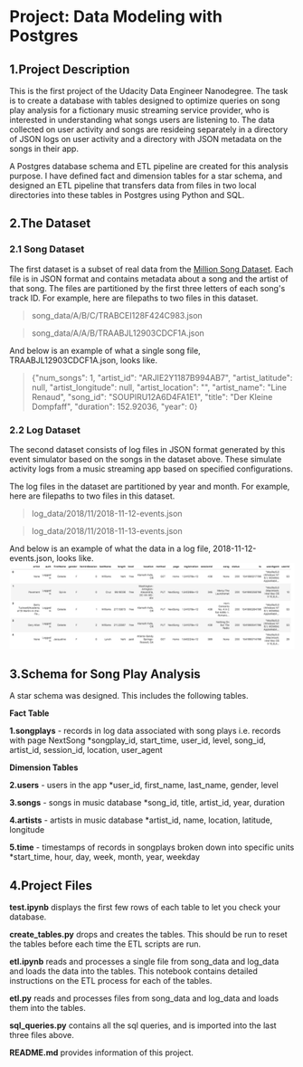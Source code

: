 # Project: Data Modeling with Postgres

## 1.Project Description

This is the first project of the Udacity Data Engineer Nanodegree. The task is to create a database with tables designed to optimize queries on song play analysis for a fictionary music streaming service provider, who is interested in understanding what songs users are listening to. The data collected on user activity and songs are resideing separately in a directory of JSON logs on user activity and a directory with JSON metadata on the songs in their app. 

A Postgres database schema and ETL pipeline are created for this analysis purpose. I have defined fact and dimension tables for a star schema, and designed an ETL pipeline that transfers data from files in two local directories into these tables in Postgres using Python and SQL. 

## 2.The Dataset

### 2.1 Song Dataset
The first dataset is a subset of real data from the [Million Song Dataset](http://millionsongdataset.com/). Each file is in JSON format and contains metadata about a song and the artist of that song. The files are partitioned by the first three letters of each song's track ID. For example, here are filepaths to two files in this dataset.

>song_data/A/B/C/TRABCEI128F424C983.json

>song_data/A/A/B/TRAABJL12903CDCF1A.json

And below is an example of what a single song file, TRAABJL12903CDCF1A.json, looks like.

>{"num_songs": 1, "artist_id": "ARJIE2Y1187B994AB7", "artist_latitude": null, "artist_longitude": null, "artist_location": "", "artist_name": "Line Renaud", "song_id": "SOUPIRU12A6D4FA1E1", "title": "Der Kleine Dompfaff", "duration": 152.92036, "year": 0}

### 2.2 Log Dataset

The second dataset consists of log files in JSON format generated by this event simulator based on the songs in the dataset above. These simulate activity logs from a music streaming app based on specified configurations.

The log files in the dataset are partitioned by year and month. For example, here are filepaths to two files in this dataset.

>log_data/2018/11/2018-11-12-events.json

>log_data/2018/11/2018-11-13-events.json

And below is an example of what the data in a log file, 2018-11-12-events.json, looks like.
![alt text](https://github.com/Tselmeg-C/Udacity_Data_Engineer_Nanodegree_Project1_Data_Modeling_Postgres/blob/main/log-data.png)

## 3.Schema for Song Play Analysis

A star schema was designed. This includes the following tables.

__Fact Table__

__1.songplays__ - records in log data associated with song plays i.e. records with page NextSong
*songplay_id, start_time, user_id, level, song_id, artist_id, session_id, location, user_agent

__Dimension Tables__

__2.users__ - users in the app
*user_id, first_name, last_name, gender, level

__3.songs__ - songs in music database
*song_id, title, artist_id, year, duration

__4.artists__ - artists in music database
*artist_id, name, location, latitude, longitude

__5.time__ - timestamps of records in songplays broken down into specific units
*start_time, hour, day, week, month, year, weekday

## 4.Project Files

__test.ipynb__ displays the first few rows of each table to let you check your database.

__create_tables.py__ drops and creates the tables. This should be run to reset the tables before each time the ETL scripts are run.

__etl.ipynb__ reads and processes a single file from song_data and log_data and loads the data into the tables. This notebook contains detailed instructions on the ETL process for each of the tables.

__etl.py__ reads and processes files from song_data and log_data and loads them into the tables. 

__sql_queries.py__ contains all the sql queries, and is imported into the last three files above.

__README.md__ provides information of this project.
